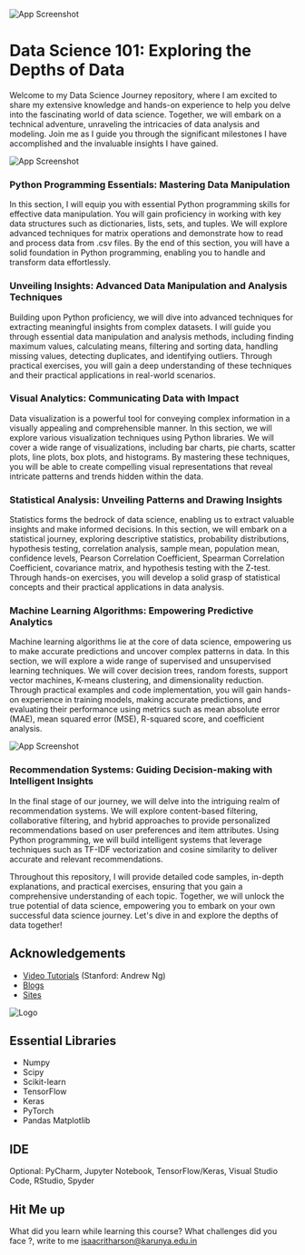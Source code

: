 ![App Screenshot](https://s3.amazonaws.com/utep-uploads/wp-content/uploads/sparkle-box/2020/12/09153348/OU-MBAn-2020-Q3-Skyscraper-Replacement-How-Data-Science-Can-Be-Used-for-Social-Good-header-111820-JG.jpg)
# Data Science 101: Exploring the Depths of Data
Welcome to my Data Science Journey repository, where I am excited to share my extensive knowledge and hands-on experience to help you delve into the fascinating world of data science. Together, we will embark on a technical adventure, unraveling the intricacies of data analysis and modeling. Join me as I guide you through the significant milestones I have accomplished and the invaluable insights I have gained.

![App Screenshot](https://upload.wikimedia.org/wikipedia/commons/c/c3/Python-logo-notext.svg)


### Python Programming Essentials: Mastering Data Manipulation
In this section, I will equip you with essential Python programming skills for effective data manipulation. You will gain proficiency in working with key data structures such as dictionaries, lists, sets, and tuples. We will explore advanced techniques for matrix operations and demonstrate how to read and process data from .csv files. By the end of this section, you will have a solid foundation in Python programming, enabling you to handle and transform data effortlessly.

### Unveiling Insights: Advanced Data Manipulation and Analysis Techniques
Building upon Python proficiency, we will dive into advanced techniques for extracting meaningful insights from complex datasets. I will guide you through essential data manipulation and analysis methods, including finding maximum values, calculating means, filtering and sorting data, handling missing values, detecting duplicates, and identifying outliers. Through practical exercises, you will gain a deep understanding of these techniques and their practical applications in real-world scenarios.

### Visual Analytics: Communicating Data with Impact
Data visualization is a powerful tool for conveying complex information in a visually appealing and comprehensible manner. In this section, we will explore various visualization techniques using Python libraries. We will cover a wide range of visualizations, including bar charts, pie charts, scatter plots, line plots, box plots, and histograms. By mastering these techniques, you will be able to create compelling visual representations that reveal intricate patterns and trends hidden within the data.

### Statistical Analysis: Unveiling Patterns and Drawing Insights
Statistics forms the bedrock of data science, enabling us to extract valuable insights and make informed decisions. In this section, we will embark on a statistical journey, exploring descriptive statistics, probability distributions, hypothesis testing, correlation analysis, sample mean, population mean, confidence levels, Pearson Correlation Coefficient, Spearman Correlation Coefficient, covariance matrix, and hypothesis testing with the Z-test. Through hands-on exercises, you will develop a solid grasp of statistical concepts and their practical applications in data analysis.

### Machine Learning Algorithms: Empowering Predictive Analytics
Machine learning algorithms lie at the core of data science, empowering us to make accurate predictions and uncover complex patterns in data. In this section, we will explore a wide range of supervised and unsupervised learning techniques. We will cover decision trees, random forests, support vector machines, K-means clustering, and dimensionality reduction. Through practical examples and code implementation, you will gain hands-on experience in training models, making accurate predictions, and evaluating their performance using metrics such as mean absolute error (MAE), mean squared error (MSE), R-squared score, and coefficient analysis.

![App Screenshot](https://miro.medium.com/v2/resize:fit:1100/format:webp/1*3PKdNWD6UJobb_JDWV5elg.png)

### Recommendation Systems: Guiding Decision-making with Intelligent Insights
In the final stage of our journey, we will delve into the intriguing realm of recommendation systems. We will explore content-based filtering, collaborative filtering, and hybrid approaches to provide personalized recommendations based on user preferences and item attributes. Using Python programming, we will build intelligent systems that leverage techniques such as TF-IDF vectorization and cosine similarity to deliver accurate and relevant recommendations.

Throughout this repository, I will provide detailed code samples, in-depth explanations, and practical exercises, ensuring that you gain a comprehensive understanding of each topic. Together, we will unlock the true potential of data science, empowering you to embark on your own successful data science journey. Let's dive in and explore the depths of data together!
## Acknowledgements

 - [Video Tutorials](https://youtube.com/playlist?list=PLoROMvodv4rMiGQp3WXShtMGgzqpfVfbU) (Stanford: Andrew Ng)
 - [Blogs](https://machinelearningmastery.com/start-here/)
 - [Sites](https://www.kaggle.com/learn/intro-to-machine-learning)


![Logo](https://upload.wikimedia.org/wikipedia/commons/0/05/Scikit_learn_logo_small.svg)

## Essential Libraries

- Numpy
- Scipy
- Scikit-learn
- TensorFlow
- Keras
- PyTorch
- Pandas
Matplotlib
## IDE

Optional: PyCharm, Jupyter Notebook, TensorFlow/Keras, Visual Studio Code, RStudio, Spyder


## Hit Me up

What did you learn while learning this course? What challenges did you face ?, write to me isaacritharson@karunya.edu.in


